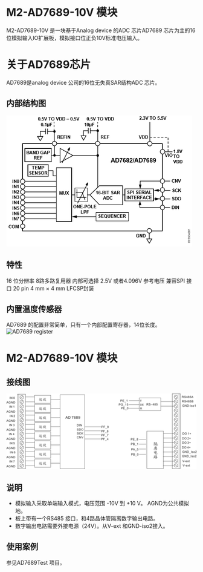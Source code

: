 # M2-AD7689-10V 模块
M2-AD7689-10V 是一块基于Analog device 的ADC 芯片AD7689 芯片为主的16位模拟输入IO扩展板，模拟接口位正负10V标准电压输入。
# 关于AD7689芯片
AD7689是analog device 公司的16位无失真SAR结构ADC 芯片。 
## 内部结构图
![AD7689Internal](./images/AD7689Internal.png)
## 特性
16 位分辨率
8路多路复用器
内部可选择 2.5V 或者4.096V 参考电压
兼容SPI 接口
20 pin 4 mm × 4 mm LFCSP封装
## 内置温度传感器
AD7689 的配置非常简单，只有一个内部配置寄存器，14位长度。
![AD7689 register](./images/AD7689Reg.png)
# M2-AD7689-10V 模块
## 接线图
![M2-AD7689-10V](./images/M2-AD7689-10V.png)
## 说明
+ 模拟输入采取单端输入模式，电压范围 -10V 到 +10 V。 AGND为公共模拟地。 
+ 板上带有一个RS485 接口，和4路晶体管隔离数字输出电路。  
+ 数字输出电路需要外接电源（24V）。从V-ext 和GND-iso2接入。
## 使用案例
参见AD7689Test 项目。 
